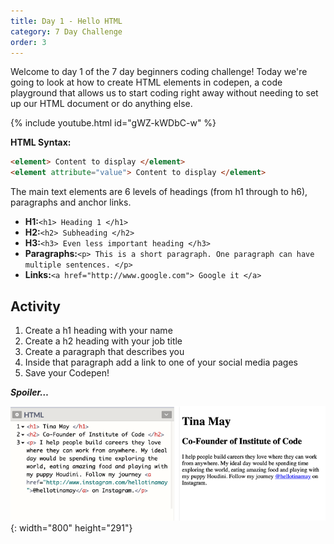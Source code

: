 ```yaml
---
title: Day 1 - Hello HTML
category: 7 Day Challenge
order: 3
---
```


Welcome to day 1 of the 7 day beginners coding challenge\! Today we're going to look at how to create HTML elements in codepen, a code playground that allows us to start coding right away without needing to set up our HTML document or do anything else.

{% include youtube.html id="gWZ-kWDbC-w" %}

**HTML Syntax:&nbsp;**

~~~html
<element> Content to display </element>
<element attribute="value"> Content to display </element>
~~~

The main text elements are 6 levels of headings (from h1 through to h6), paragraphs and anchor links.&nbsp;

* **H1:**`<h1> Heading 1 </h1>`
* **H2:**`<h2> Subheading </h2>`
* **H3:**`<h3> Even less important heading </h3>`
* **Paragraphs:**`<p> This is a short paragraph. One paragraph can have multiple sentences. </p>`
* **Links:**`<a href="http://www.google.com"> Google it </a>`

## Activity&nbsp;

1. Create a h1 heading with your name&nbsp;
2. Create a h2 heading with your job title&nbsp;
3. Create a paragraph that describes you&nbsp;
4. Inside that paragraph add a link to one of your social media pages
5. Save your Codepen\!

***Spoiler…&nbsp;***

![](/uploads/screen-shot-2020-01-06-at-12-28-09-pm.png){: width="800" height="291"}